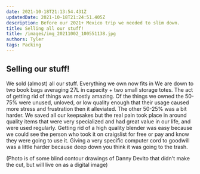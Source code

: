 ```yaml
---
date: 2021-10-18T21:13:54.431Z 
updatedDate: 2021-10-18T21:24:51.405Z
description: Before our 2021+ Mexico trip we needed to slim down. 
title: Selling all our stuff!
title: /images/img_20211002_100551138.jpg
authors: Tyler
tags: Packing
---
```

## Selling our stuff!

We sold (almost) all our stuff. Everything we own now fits in We are down to two book bags averaging 27L in capacity + two small storage totes. The act of getting rid of things was mostly amazing. Of the things we owned the 50-75% were unused, unloved, or low quality enough that their usage caused more stress and frustration then it alleviated. The other 50-25% was a bit harder. We saved all our keepsakes but the real pain took place in around quality items that were very specialized and had great value in our life, and were used regularly. Getting rid of a high quality blender was easy because we could see the person who took it on craigslist for free or pay and know they were going to use it. Giving a very specific computer cord to goodwill was a little harder because deep down you think it was going to the trash. 



(Photo is of some blind contour drawings of Danny Devito that didn't make the cut, but will live on as a digital image)
